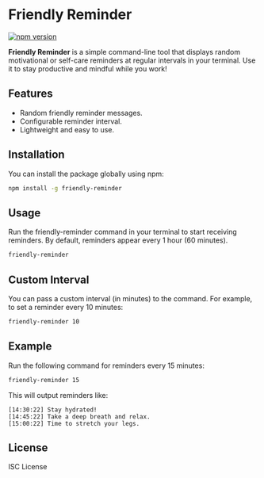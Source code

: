 # Friendly Reminder

[![npm version](https://badge.fury.io/js/friendly-reminder.svg)](https://www.npmjs.com/package/friendly-reminder)

**Friendly Reminder** is a simple command-line tool that displays random motivational or self-care reminders at regular intervals in your terminal. Use it to stay productive and mindful while you work!

## Features

- Random friendly reminder messages.
- Configurable reminder interval.
- Lightweight and easy to use.

## Installation

You can install the package globally using npm:

```bash
npm install -g friendly-reminder
```

## Usage
Run the friendly-reminder command in your terminal to start receiving reminders. By default, reminders appear every 1 hour (60 minutes).

```bash
friendly-reminder
```

## Custom Interval
You can pass a custom interval (in minutes) to the command. For example, to set a reminder every 10 minutes:

```bash
friendly-reminder 10
```

## Example
Run the following command for reminders every 15 minutes:

```bash
friendly-reminder 15
```

This will output reminders like:
```
[14:30:22] Stay hydrated!
[14:45:22] Take a deep breath and relax.
[15:00:22] Time to stretch your legs.
```

## License
ISC License
